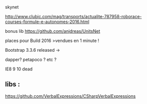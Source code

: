 
skynet

http://www.clubic.com/mag/transports/actualite-787958-roborace-courses-formule-e-autonomes-2016.html

bonus lib
https://github.com/anjdreas/UnitsNet


places pour Build 2016 >vendues en 1 minute !

Bootstrap 3.3.6 released -> 



dapper? petapoco ? etc ?

IE8 9 10 dead


## libs :

https://github.com/VerbalExpressions/CSharpVerbalExpressions
